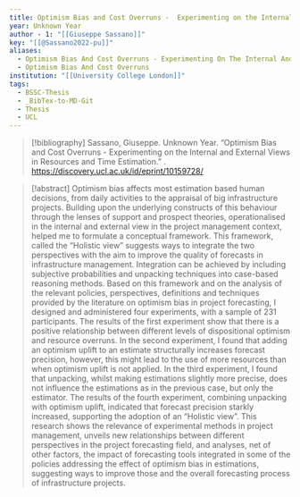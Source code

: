 ```yaml
---
title: Optimism Bias and Cost Overruns -  Experimenting on the Internal and External Views in Resources and Time Estimation
year: Unknown Year
author - 1: "[[Giuseppe Sassano]]"
key: "[[@Sassano2022-pu]]"
aliases:
  - Optimism Bias And Cost Overruns - Experimenting On The Internal And External Views In Resources And Time Estimation
  - Optimism Bias And Cost Overruns
institution: "[[University College London]]"
tags:
  - BSSC-Thesis
  - _BibTex-to-MD-Git
  - Thesis
  - UCL
---
```


> [!bibliography]
> Sassano, Giuseppe. Unknown Year. “Optimism Bias and Cost Overruns -  Experimenting on the Internal and External Views in Resources and Time Estimation.” . https://discovery.ucl.ac.uk/id/eprint/10159728/

> [!abstract]
> Optimism bias affects most estimation based human decisions, from daily activities to the appraisal of big infrastructure projects. Building upon the underlying constructs of this behaviour through the lenses of support and prospect theories, operationalised in the internal and external view in the project management context, helped me to formulate a conceptual framework. This framework, called the “Holistic view” suggests ways to integrate the two perspectives with the aim to improve the quality of forecasts in infrastructure management. Integration can be achieved by including subjective probabilities and unpacking techniques into case-based reasoning methods. Based on this framework and on the analysis of the relevant policies, perspectives, definitions and techniques provided by the literature on optimism bias in project forecasting, I designed and administered four experiments, with a sample of 231 participants. The results of the first experiment show that there is a positive relationship between different levels of dispositional optimism and resource overruns. In the second experiment, I found that adding an optimism uplift to an estimate structurally increases forecast precision, however, this might lead to the use of more resources than when optimism uplift is not applied. In the third experiment, I found that unpacking, whilst making estimations slightly more precise, does not influence the estimations as in the previous case, but only the estimator. The results of the fourth experiment, combining unpacking with optimism uplift, indicated that forecast precision starkly increased, supporting the adoption of an “Holistic view”. This research shows the relevance of experimental methods in project management, unveils new relationships between different perspectives in the project forecasting field, and analyses, net of other factors, the impact of forecasting tools integrated in some of the policies addressing the effect of optimism bias in estimations, suggesting ways to improve those and the overall forecasting process of infrastructure projects.
